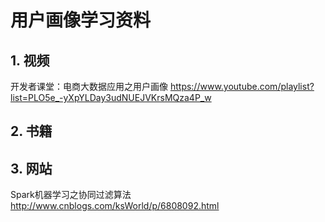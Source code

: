 # 用户画像学习资料

## 1. 视频


开发者课堂：电商大数据应用之用户画像
<https://www.youtube.com/playlist?list=PLO5e_-yXpYLDay3udNUEJVKrsMQza4P_w>




## 2. 书籍




## 3. 网站

Spark机器学习之协同过滤算法
<http://www.cnblogs.com/ksWorld/p/6808092.html>